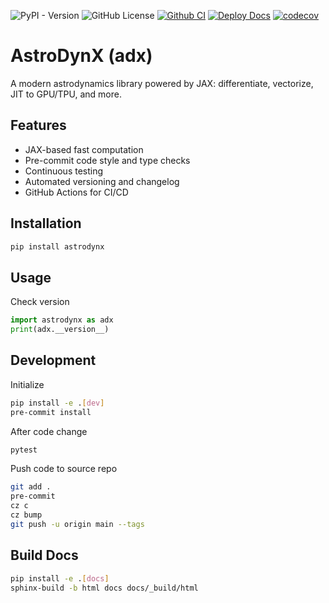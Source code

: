 ![PyPI - Version](https://img.shields.io/pypi/v/astrodynx)
![GitHub License](https://img.shields.io/github/license/pennbay/astrodynx)
[![Github CI](https://github.com/pennbay/astrodynx/actions/workflows/ci.yml/badge.svg)](https://github.com/pennbay/astrodynx/actions/workflows/ci.yml)
[![Deploy Docs](https://github.com/pennbay/astrodynx/actions/workflows/docs.yml/badge.svg)](https://github.com/pennbay/astrodynx/actions/workflows/docs.yml)
[![codecov](https://codecov.io/gh/pennbay/astrodynx/graph/badge.svg?token=CeIVlgbcAs)](https://codecov.io/gh/pennbay/astrodynx)


# AstroDynX (adx)

A modern astrodynamics library powered by JAX: differentiate, vectorize, JIT to GPU/TPU, and more.

## Features
- JAX-based fast computation
- Pre-commit code style and type checks
- Continuous testing
- Automated versioning and changelog
- GitHub Actions for CI/CD

## Installation
```bash
pip install astrodynx
```

## Usage
Check version
```python
import astrodynx as adx
print(adx.__version__)
```


## Development
Initialize
```bash
pip install -e .[dev]
pre-commit install
```
After code change
```bash
pytest
```
Push code to source repo
```bash
git add .
pre-commit
cz c
cz bump
git push -u origin main --tags
```

## Build Docs
```bash
pip install -e .[docs]
sphinx-build -b html docs docs/_build/html
```
